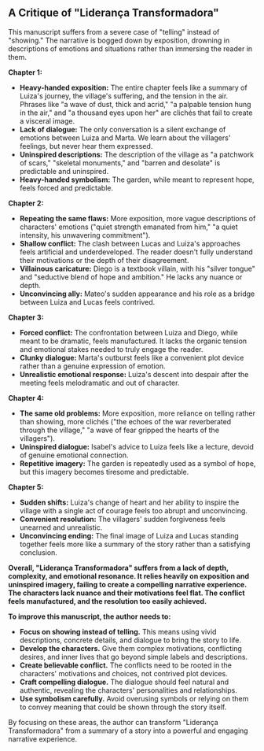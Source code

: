 ## A Critique of "Liderança Transformadora"

This manuscript suffers from a severe case of "telling" instead of "showing." The narrative is bogged down by exposition, drowning in descriptions of emotions and situations rather than immersing the reader in them. 

**Chapter 1:**  

* **Heavy-handed exposition:**  The entire chapter feels like a summary of Luiza's journey, the village's suffering, and the tension in the air. Phrases like "a wave of dust, thick and acrid," "a palpable tension hung in the air," and "a thousand eyes upon her" are clichés that fail to create a visceral image. 
* **Lack of dialogue:**  The only conversation is a silent exchange of emotions between Luiza and Marta. We learn about the villagers' feelings, but never hear them expressed.  
* **Uninspired descriptions:** The description of the village as "a patchwork of scars," "skeletal monuments," and "barren and desolate" is predictable and uninspired.
* **Heavy-handed symbolism:** The garden, while meant to represent hope, feels forced and predictable.

**Chapter 2:**

* **Repeating the same flaws:**  More exposition, more vague descriptions of characters' emotions ("quiet strength emanated from him," "a quiet intensity, his unwavering commitment").
* **Shallow conflict:** The clash between Lucas and Luiza's approaches feels artificial and underdeveloped. The reader doesn't fully understand their motivations or the depth of their disagreement.
* **Villainous caricature:** Diego is a textbook villain, with his "silver tongue" and "seductive blend of hope and ambition."  He lacks any nuance or depth.
* **Unconvincing ally:** Mateo's sudden appearance and his role as a bridge between Luiza and Lucas feels contrived.

**Chapter 3:**

* **Forced conflict:**  The confrontation between Luiza and Diego, while meant to be dramatic, feels manufactured. It lacks the organic tension and emotional stakes needed to truly engage the reader. 
* **Clunky dialogue:**  Marta's outburst feels like a convenient plot device rather than a genuine expression of emotion.
* **Unrealistic emotional response:** Luiza's descent into despair after the meeting feels melodramatic and out of character. 

**Chapter 4:**

* **The same old problems:**  More exposition, more reliance on telling rather than showing, more clichés ("the echoes of the war reverberated through the village," "a wave of fear gripped the hearts of the villagers").
* **Uninspired dialogue:**  Isabel's advice to Luiza feels like a lecture, devoid of genuine emotional connection.
* **Repetitive imagery:**  The garden is repeatedly used as a symbol of hope, but this imagery becomes tiresome and predictable.

**Chapter 5:**

* **Sudden shifts:**  Luiza's change of heart and her ability to inspire the village with a single act of courage feels too abrupt and unconvincing.
* **Convenient resolution:**  The villagers' sudden forgiveness feels unearned and unrealistic.
* **Unconvincing ending:**  The final image of Luiza and Lucas standing together feels more like a summary of the story rather than a satisfying conclusion.


**Overall, "Liderança Transformadora" suffers from a lack of depth, complexity, and emotional resonance. It relies heavily on exposition and uninspired imagery, failing to create a compelling narrative experience.  The characters lack nuance and their motivations feel flat. The conflict feels manufactured, and the resolution too easily achieved.**


**To improve this manuscript, the author needs to:**

* **Focus on showing instead of telling.**  This means using vivid descriptions, concrete details, and dialogue to bring the story to life. 
* **Develop the characters.** Give them complex motivations, conflicting desires, and inner lives that go beyond simple labels and descriptions.
* **Create believable conflict.**  The conflicts need to be rooted in the characters' motivations and choices, not contrived plot devices.
* **Craft compelling dialogue.** The dialogue should feel natural and authentic, revealing the characters' personalities and relationships.
* **Use symbolism carefully.**  Avoid overusing symbols or relying on them to convey meaning that could be shown through the story itself.

By focusing on these areas, the author can transform "Liderança Transformadora" from a summary of a story into a powerful and engaging narrative experience. 
